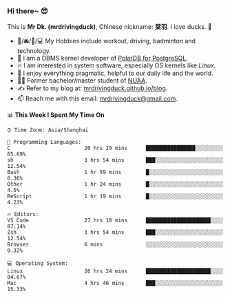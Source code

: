 ### Hi there~ 😎

This is **Mr Dk. (mrdrivingduck)**, Chinese nickname: **棠羽**. I love ducks. 🦆

- 💪/🚘/🏸/💻 My Hobbies include workout, driving, badminton and technology.
- 🍊 I am a DBMS kernel developer of [PolarDB for PostgreSQL](https://github.com/ApsaraDB/PolarDB-for-PostgreSQL).
- 🔥 I am interested in system software, especially OS kernels like *Linux*.
- 🔧 I enjoy everything pragmatic, helpful to our daily life and the world.
- 👨‍🎓 Former bachelor/master student of [NUAA](https://en.wikipedia.org/wiki/Nanjing_University_of_Aeronautics_and_Astronautics).
- ✍ Refer to my blog at: [mrdrivingduck.github.io/blog](https://www.mrdrivingduck.cn/blog/#/).
- 📫 Reach me with this email: [mrdrivingduck@gmail.com](mailto:mrdrivingduck@gmail.com).

<!--START_SECTION:waka-->
📊 **This Week I Spent My Time On** 

```text
⌚︎ Time Zone: Asia/Shanghai

💬 Programming Languages: 
C                        20 hrs 29 mins      ████████████████░░░░░░░░░   65.69% 
sh                       3 hrs 54 mins       ███░░░░░░░░░░░░░░░░░░░░░░   12.54% 
Bash                     1 hr 59 mins        █░░░░░░░░░░░░░░░░░░░░░░░░   6.36% 
Other                    1 hr 24 mins        █░░░░░░░░░░░░░░░░░░░░░░░░   4.5% 
ReScript                 1 hr 19 mins        █░░░░░░░░░░░░░░░░░░░░░░░░   4.23%

🔥 Editors: 
VS Code                  27 hrs 10 mins      █████████████████████░░░░   87.14% 
Zsh                      3 hrs 54 mins       ███░░░░░░░░░░░░░░░░░░░░░░   12.54% 
Browser                  6 mins              ░░░░░░░░░░░░░░░░░░░░░░░░░   0.32%

💻 Operating System: 
Linux                    26 hrs 24 mins      █████████████████████░░░░   84.67% 
Mac                      4 hrs 46 mins       ███░░░░░░░░░░░░░░░░░░░░░░   15.33%

```


<!--END_SECTION:waka-->

<!-- ![Mr Dk.'s GitHub Stats](https://github-readme-stats.vercel.app/api?username=mrdrivingduck&count_private&show_icons=true&theme=buefy) -->

<!-- ![Most Used Languages](https://github-readme-stats.vercel.app/api/top-langs/?username=mrdrivingduck&exclude_repo=mips32-CPU,snort-tcp-socket&theme=buefy&layout=compact&langs_count=10) -->


<!--
**mrdrivingduck/mrdrivingduck** is a ✨ _special_ ✨ repository because its `README.md` (this file) appears on your GitHub profile.

Here are some ideas to get you started:

- 🔭 I’m currently working on ...
- 🌱 I’m currently learning ...
- 👯 I’m looking to collaborate on ...
- 🤔 I’m looking for help with ...
- 💬 Ask me about ...
- 📫 How to reach me: ...
- 😄 Pronouns: ...
- ⚡ Fun fact: ...
-->
